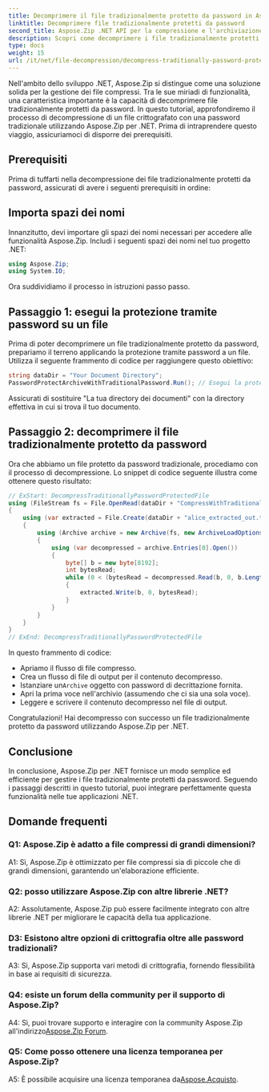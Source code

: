 ```yaml
---
title: Decomprimere il file tradizionalmente protetto da password in Aspose.Zip per .NET
linktitle: Decomprimere file tradizionalmente protetti da password
second_title: Aspose.Zip .NET API per la compressione e l'archiviazione dei file
description: Scopri come decomprimere i file tradizionalmente protetti da password utilizzando Aspose.Zip per .NET. Una guida passo passo per un'integrazione perfetta.
type: docs
weight: 15
url: /it/net/file-decompression/decompress-traditionally-password-protected-file/
---
```

Nell'ambito dello sviluppo .NET, Aspose.Zip si distingue come una soluzione solida per la gestione dei file compressi. Tra le sue miriadi di funzionalità, una caratteristica importante è la capacità di decomprimere file tradizionalmente protetti da password. In questo tutorial, approfondiremo il processo di decompressione di un file crittografato con una password tradizionale utilizzando Aspose.Zip per .NET. Prima di intraprendere questo viaggio, assicuriamoci di disporre dei prerequisiti.

## Prerequisiti

Prima di tuffarti nella decompressione dei file tradizionalmente protetti da password, assicurati di avere i seguenti prerequisiti in ordine:

## Importa spazi dei nomi

Innanzitutto, devi importare gli spazi dei nomi necessari per accedere alle funzionalità Aspose.Zip. Includi i seguenti spazi dei nomi nel tuo progetto .NET:

```csharp
using Aspose.Zip;
using System.IO;
```

Ora suddividiamo il processo in istruzioni passo passo.

## Passaggio 1: esegui la protezione tramite password su un file

Prima di poter decomprimere un file tradizionalmente protetto da password, prepariamo il terreno applicando la protezione tramite password a un file. Utilizza il seguente frammento di codice per raggiungere questo obiettivo:

```csharp
string dataDir = "Your Document Directory";
PasswordProtectArchiveWithTraditionalPassword.Run(); // Esegui la protezione tramite password su un file di esempio per utilizzarlo in seguito
```

Assicurati di sostituire "La tua directory dei documenti" con la directory effettiva in cui si trova il tuo documento.

## Passaggio 2: decomprimere il file tradizionalmente protetto da password

Ora che abbiamo un file protetto da password tradizionale, procediamo con il processo di decompressione. Lo snippet di codice seguente illustra come ottenere questo risultato:

```csharp
// ExStart: DecompressTraditionallyPasswordProtectedFile
using (FileStream fs = File.OpenRead(dataDir + "CompressWithTraditionalEncryption_out.zip"))
{
    using (var extracted = File.Create(dataDir + "alice_extracted_out.txt"))
    {
        using (Archive archive = new Archive(fs, new ArchiveLoadOptions() { DecryptionPassword = "p@s$" }))
        {
            using (var decompressed = archive.Entries[0].Open())
            {
                byte[] b = new byte[8192];
                int bytesRead;
                while (0 < (bytesRead = decompressed.Read(b, 0, b.Length)))
                {
                    extracted.Write(b, 0, bytesRead);
                }
            }
        }
    }
}
// ExEnd: DecompressTraditionallyPasswordProtectedFile
```

In questo frammento di codice:
- Apriamo il flusso di file compresso.
- Crea un flusso di file di output per il contenuto decompresso.
-  Istanziare un`Archive` oggetto con password di decrittazione fornita.
- Apri la prima voce nell'archivio (assumendo che ci sia una sola voce).
- Leggere e scrivere il contenuto decompresso nel file di output.

Congratulazioni! Hai decompresso con successo un file tradizionalmente protetto da password utilizzando Aspose.Zip per .NET.

## Conclusione

In conclusione, Aspose.Zip per .NET fornisce un modo semplice ed efficiente per gestire i file tradizionalmente protetti da password. Seguendo i passaggi descritti in questo tutorial, puoi integrare perfettamente questa funzionalità nelle tue applicazioni .NET.

## Domande frequenti

### Q1: Aspose.Zip è adatto a file compressi di grandi dimensioni?

A1: Sì, Aspose.Zip è ottimizzato per file compressi sia di piccole che di grandi dimensioni, garantendo un'elaborazione efficiente.

### Q2: posso utilizzare Aspose.Zip con altre librerie .NET?

A2: Assolutamente, Aspose.Zip può essere facilmente integrato con altre librerie .NET per migliorare le capacità della tua applicazione.

### D3: Esistono altre opzioni di crittografia oltre alle password tradizionali?

A3: Sì, Aspose.Zip supporta vari metodi di crittografia, fornendo flessibilità in base ai requisiti di sicurezza.

### Q4: esiste un forum della community per il supporto di Aspose.Zip?

 A4: Sì, puoi trovare supporto e interagire con la community Aspose.Zip all'indirizzo[Aspose.Zip Forum](https://forum.aspose.com/c/zip/37).

### Q5: Come posso ottenere una licenza temporanea per Aspose.Zip?

 A5: È possibile acquisire una licenza temporanea da[Aspose.Acquisto](https://purchase.aspose.com/temporary-license/).